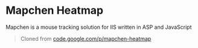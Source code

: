 Mapchen Heatmap
===============
Mapchen is a mouse tracking solution for IIS written in ASP and JavaScript

> Cloned from [code.google.com/p/mapchen-heatmap](https://code.google.com/p/mapchen-heatmap/)